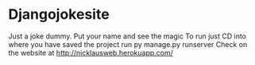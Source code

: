 # Djangojokesite
Just a joke dummy. Put your name and see the magic
To run just CD into where you have saved the project
run py manage.py runserver
Check on the website at http://nicklausweb.herokuapp.com/
